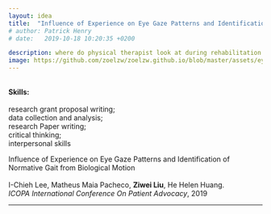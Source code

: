 ```yaml
---
layout: idea
title:  "Influence of Experience on Eye Gaze Patterns and Identification of Normative Gait from Biological Motion"
# author: Patrick Henry
# date:   2019-10-18 10:20:35 +0200

description: where do physical therapist look at during rehabilitation sessions for lower limb amputees?
image: https://github.com/zoelzw/zoelzw.github.io/blob/master/assets/eyetracking2.png?raw=true
---
```

<div class="row">
  <div class="col-md-4">
  <p>
    <br> <b>Skills:</b> <br><br>
    <!-- experimental design;<br> -->
    research grant proposal writing; <br>
    data collection and analysis;<br>
    research Paper writing;<br>
    critical thinking;<br>
    interpersonal skills
  </p>
  </div>
  <div class="col-md-8">
  <!-- <h1>{{ page.title }}</h1> -->
    <p class="lead">Influence of Experience on Eye Gaze Patterns and Identification of Normative Gait from Biological Motion<br>
    <br> I-Chieh Lee, Matheus Maia Pacheco, <strong>Ziwei Liu</strong>, He Helen Huang.
    <br><i>ICOPA International Conference On Patient Advocacy</i>, 2019
    </p>
  </div>
</div>
<hr bordercolor = "lightgrey">